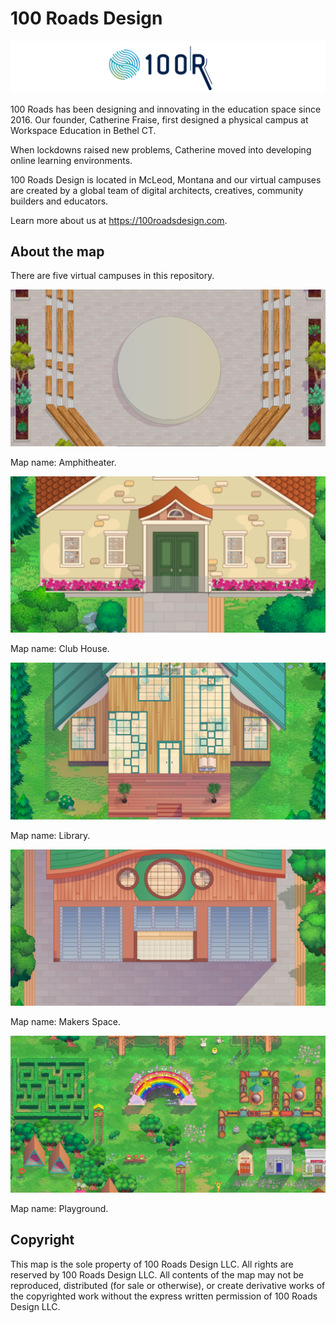 # 100 Roads Design

![100 Roads Design logo](readme/100roadsdesign-logo.svg)

100 Roads has been designing and innovating in the education space since 2016. Our founder, Catherine Fraise, first designed a physical campus at Workspace Education in Bethel CT.

When lockdowns raised new problems, Catherine moved into developing online learning environments.

100 Roads Design is located in McLeod, Montana and our virtual campuses are created by a global team of digital architects, creatives, community builders and educators.

Learn more about us at https://100roadsdesign.com. 

## About the map

There are five virtual campuses in this repository.

![map](readme/amphitheater-readme.png)

Map name: Amphitheater.

![map](readme/club-house-readme.png)

Map name: Club House.

![map](readme/library-readme.png)

Map name: Library.

![map](readme/makers-space-readme.png)

Map name: Makers Space.

![map](readme/playground-readme.png)

Map name: Playground.

## Copyright

This map is the sole property of 100 Roads Design LLC. All rights are reserved by 100 Roads Design LLC. All contents of the map may not be reproduced, distributed (for sale or otherwise), or create derivative works of the copyrighted work without the express written permission of 100 Roads Design LLC.